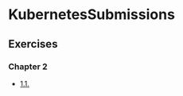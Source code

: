 # KubernetesSubmissions

## Exercises

### Chapter 2

- [1.1.](https://github.com/RemcoJ1966/KubernetesSubmissions/tree/main/1.1)
